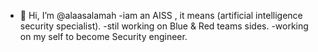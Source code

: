 - 👋 Hi, I’m @alaasalamah
-iam an AISS , it means (artificial intelligence security specialist).
-stil working on Blue & Red teams sides.
-working on my self to become Security engineer.

<!---
alaasalamah/alaasalamah is a ✨ special ✨ repository because its `README.md` (this file) appears on your GitHub profile.
You can click the Preview link to take a look at your changes.
--->
